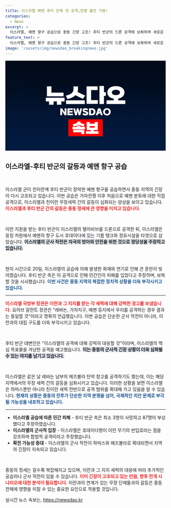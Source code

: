 ```yaml
---
title: 이스라엘 예멘 후티 단체 첫 공격…전쟁 불안 가중!
categories:
  - News
excerpt: >
  이스라엘, 예멘 항구 공습으로 중동 긴장 고조! 후티 반군의 드론 공격에 보복하며 새로운 전선 개막. 이란 무기 반입로도 겨냥, 확전 우려가 더욱 깊어지고 있습니다. 클릭하여 상세 내용을 확인하세요!
feature_text: >
  이스라엘, 예멘 항구 공습으로 중동 긴장 고조! 후티 반군의 드론 공격에 보복하며 새로운 전선 개막. 이란 무기 반입로도 겨냥, 확전 우려가 더욱 깊어지고 있습니다. 클릭하여 상세 내용을 확인하세요!
image: '/assets/img/newsdao_breakingnews.jpg'
---
```


<p><img src="/assets/img/newsdao_breakingnews.jpg" alt="bookingtag 속보" /></p>

<h2 data-ke-size="size26">이스라엘-후티 반군의 갈등과 예멘 항구 공습</h2>

<p data-ke-size="size16">&nbsp;</p>

<p>이스라엘 군이 친이란계 후티 반군이 장악한 예멘 항구를 공습하면서 중동 지역의 긴장이 다시 고조되고 있습니다. 이번 공습은 가자전쟁 이후 처음으로 예멘 본토에 대한 직접 공격으로, 이스라엘과 친이란 무장세력 간의 갈등이 심화되는 양상을 보이고 있습니다. <b><span style="color: #ee2323;">이스라엘과 후티 반군 간의 갈등은 중동 정세에 큰 영향을 미치고 있습니다.</span></b> </p>

<p data-ke-size="size16">&nbsp;</p>

<p>이란 지원을 받는 후티 반군이 이스라엘의 텔아비브를 드론으로 공격한 뒤, 이스라엘은 응징 차원에서 예멘의 항구 도시 호데이다에 있는 기름 탱크와 정유시설을 타겟으로 삼았습니다. <b><span style="background-color: #21538527;">이스라엘의 군사 작전은 자국의 방어와 안전을 위한 것으로 정당성을 주장하고 있습니다.</span></b> </p>

<p data-ke-size="size16">&nbsp;</p>

<p>현지 시간으로 20일, 이스라엘의 공습에 의해 발생한 화재와 연기로 인해 큰 혼란이 빚어졌습니다. 후티 반군 측은 이 공격으로 인해 민간인이 피해를 입었다고 주장하며, 보복할 것을 시사했습니다. <b><span style="color: #1a5490;">이번 사건은 중동 지역의 복잡한 정치적 상황을 더욱 부각시키고 있습니다.</span></b></p>

<hr>

<p><b><span style="color: #ee2323;">이스라엘 국방부 장관은 이란과 그 지지를 받는 각 세력에 대해 강력한 경고를 보냈습니다.</span></b> 요아브 갈란트 장관은 "레바논, 가자지구, 예멘 등지에서 우리를 공격하는 경우 결과는 동일할 것"이라고 명확히 언급했습니다. 이번 공습은 단순한 군사 작전이 아니라, 이란과의 대립 구도를 더욱 부각시키고 있습니다. </p>

<p data-ke-size="size16">&nbsp;</p>

<p>후티 반군 대변인은 "이스라엘의 공격에 대해 강력히 대응할 것"이라며, 이스라엘의 핵심 목표물을 겨냥한 공격을 예고했습니다. <b><span style="background-color: #21538527;">이는 중동의 군사적 긴장 상황이 더욱 심화될 수 있는 여지를 남기고 있습니다.</span></b> </p>

<p data-ke-size="size16">&nbsp;</p>

<p>이스라엘은 같은 날 레바논 남부의 헤즈볼라 탄약 창고를 공격하기도 했는데, 이는 해당 지역에서의 무장 세력 간의 갈등을 심화시키고 있습니다. 이러한 상황을 보면 이스라엘은 하마스뿐만 아니라 친이란 세력 전반으로 공격 범위를 확대해 가고 있음을 알 수 있습니다. <b><span style="color: #1a5490;">현재의 상황은 중동의 전투가 단순한 지역 분쟁을 넘어, 국제적인 치안 문제로 부각될 가능성을 내포하고 있습니다.</span></b></p>

<hr>

<ul>
  <li><b>이스라엘 공습에 따른 민간 피해</b> - 후티 반군 측은 최소 3명이 사망하고 87명이 부상했다고 주장하였습니다.</li>
  <li><b>이스라엘의 군사적 입장</b> - 이스라엘은 호데이다항이 이란 무기의 반입로라는 점을 강조하며 합법적 공격이라고 주장했습니다.</li>
  <li><b>확전 가능성 증대</b> - 이스라엘의 군사 작전이 하마스와 헤즈볼라로 확대되면서 지역의 긴장이 지속되고 있습니다.</li>
</ul>

<p data-ke-size="size16">&nbsp;</p>

<p>중동의 정세는 갈수록 복잡해지고 있으며, 이란과 그 지지 세력의 대응에 따라 추가적인 공습이나 군사 작전이 있을 수 있습니다. <b><span style="color: #ee2323;">이미 긴장이 고조되고 있는 만큼, 향후 전개 시나리오에 대한 분석이 필요합니다.</span></b> 이란과의 연계가 있는 무장 단체들과의 갈등은 중동 전체에 영향을 미칠 수 있는 중요한 요인으로 작용할 것입니다. </p>
실시간 뉴스 속보는, <a href="https://newsdao.kr" rel="dofollow">https://newsdao.kr</a>


